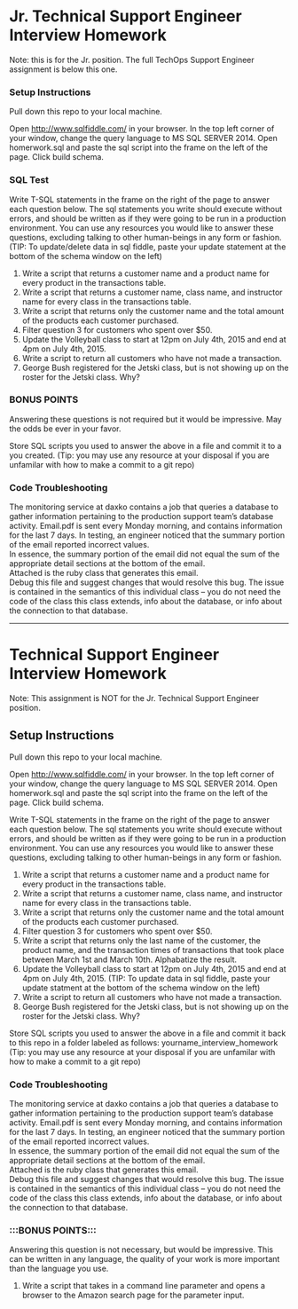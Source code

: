 #  Jr. Technical Support Engineer Interview Homework

Note: this is for the Jr. position. The full TechOps Support Engineer assignment is below this one. 

### Setup Instructions

Pull down this repo to your local machine.

Open http://www.sqlfiddle.com/ in your browser. 
In the top left corner of your window, change the query language to MS SQL SERVER 2014. 
Open homerwork.sql and paste the sql script into the frame on the left of the page. 
Click build schema. 

### SQL Test

Write T-SQL statements in the frame on the right of the page to answer each question below. 
The sql statements you write should execute without errors, and should be written as if they were going to be run in a production environment. 
You can use any resources you would like to answer these questions, excluding talking to other human-beings in any form or fashion. 
(TIP: To update/delete data in sql fiddle, paste your update statement at the bottom of the schema window on the left)

1. Write a script that returns a customer name and a product name for every product in the transactions table. 
2. Write a script that returns a customer name, class name, and instructor name for every class in the transactions table. 
3. Write a script that returns only the customer name and the total amount of the products each customer purchased.  
4. Filter question 3 for customers who spent over $50. 
5. Update the Volleyball class to start at 12pm on July 4th, 2015 and end at 4pm on July 4th, 2015.  
6. Write a script to return all customers who have not made a transaction. 
7. George Bush registered for the Jetski class, but is not showing up on the roster for the Jetski class. Why? 


### BONUS POINTS

Answering these questions is not required but it would be impressive. May the odds be ever in your favor. 

Store SQL scripts you used to answer the above in a file and commit it to a you created. 
(Tip: you may use any resource at your disposal if you are unfamilar with how to make a commit to a git repo)

### Code Troubleshooting

The monitoring service at daxko contains a job that queries a database to gather information pertaining to the production support team’s 
database activity. Email.pdf is sent every Monday morning, and contains information for the last 7 days. 
In testing, an engineer noticed that the summary portion of the email reported incorrect values.  
In essence, the summary portion of the email did not equal the sum of the appropriate detail sections at the bottom of the email.  
Attached is the ruby class that generates this email.  
Debug this file and suggest changes that would resolve this bug. 
The issue is contained in the semantics of this individual class – you do not need the code of the class this class extends, 
info about the database, or info about the connection to that database. 


__________________________________________________________________________________________________________________________________________




# Technical Support Engineer Interview Homework
Note: This assignment is NOT for the Jr. Technical Support Engineer position.

## Setup Instructions

Pull down this repo to your local machine.

Open http://www.sqlfiddle.com/ in your browser. 
In the top left corner of your window, change the query language to MS SQL SERVER 2014. 
Open homerwork.sql and paste the sql script into the frame on the left of the page. 
Click build schema. 

Write T-SQL statements in the frame on the right of the page to answer each question below. The sql statements you write should execute without errors, and should be written as if they were going to be run in a production environment. You can use any resources you would like to answer these questions, excluding talking to other human-beings in any form or fashion. 

1. Write a script that returns a customer name and a product name for every product in the transactions table. 
2. Write a script that returns a customer name, class name, and instructor name for every class in the transactions table. 
3. Write a script that returns only the customer name and the total amount of the products each customer purchased.  
4. Filter question 3 for customers who spent over $50. 
5. Write a script that returns only the last name of the customer, the product name, and the transaction times of transactions that took place between March 1st and March 10th. Alphabatize the result. 
6. Update the Volleyball class to start at 12pm on July 4th, 2015 and end at 4pm on July 4th, 2015.  (TIP: To update data in sql fiddle, paste your update statment at the bottom of the schema window on the left)
7. Write a script to return all customers who have not made a transaction. 
8. George Bush registered for the Jetski class, but is not showing up on the roster for the Jetski class. Why? 

Store SQL scripts you used to answer the above in a file and commit it back to this repo in a folder labeled as follows: yourname_interview_homework
(Tip: you may use any resource at your disposal if you are unfamilar with how to make a commit to a git repo)

### Code Troubleshooting

The monitoring service at daxko contains a job that queries a database to gather information pertaining to the production support team’s 
database activity. Email.pdf is sent every Monday morning, and contains information for the last 7 days. 
In testing, an engineer noticed that the summary portion of the email reported incorrect values.  
In essence, the summary portion of the email did not equal the sum of the appropriate detail sections at the bottom of the email.  
Attached is the ruby class that generates this email.  
Debug this file and suggest changes that would resolve this bug. 
The issue is contained in the semantics of this individual class – you do not need the code of the class this class extends, 
info about the database, or info about the connection to that database. 

### :::BONUS POINTS:::

Answering this question is not necessary, but would be impressive. This can be written in any language, the quality of your work is more important than the language you use.

1. Write a script that takes in a command line parameter and opens a browser to the Amazon search page for the parameter input. 

